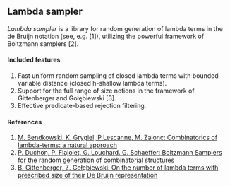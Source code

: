 Lambda sampler
---------------

*Lambda sampler* is a library for random generation of lambda terms in the de
Bruijn notation (see, e.g. [1]), utilizing the powerful framework of Boltzmann samplers [2].

#### Included features
1. Fast uniform random sampling of closed lambda terms with bounded variable
   distance (closed h-shallow lambda terms).
2. Support for the full range of size notions in the framework of Gittenberger
   and Gołębiewski [3].
3. Effective predicate-based rejection filtering.

#### References
1. [M. Bendkowski, K. Grygiel, P.Lescanne, M. Zaionc: Combinatorics of lambda-terms: a natural approach](http://arxiv.org/pdf/1609.07593v1.pdf)
2. [P. Duchon, P. Flajolet, G. Louchard. G. Schaeffer: Boltzmann Samplers for the random generation of combinatorial structures](http://algo.inria.fr/flajolet/Publications/DuFlLoSc04.pdf)
3. [B. Gittenberger, Z. Gołębiewski: On the number of lambda terms with
   prescribed size of their De Bruijn
representation](https://arxiv.org/abs/1509.06139)
